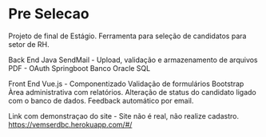 # Pre Selecao

Projeto de final de Estágio. Ferramenta para seleção de candidatos para setor de RH.

Back End Java
SendMail - Upload, validação e armazenamento de arquivos PDF - OAuth
Springboot
Banco Oracle SQL

Front End 
Vue.js - Componentizado
Validação de formulários
Bootstrap
Àrea administrativa com relatórios. Alteração de status do candidato ligado com o banco de dados.
Feedback automático por email.

Link com demonstraçao do site - Site não é real, não realize cadastro.
https://vemserdbc.herokuapp.com/#/
